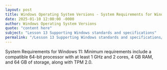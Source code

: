 ```yaml
---
layout: post
title: Windows Operating System Versions - System Requirements for Windows 11
date: 2025-01-10 12:00:00 -0000
author: Windows Operating System Versions
quote: "content here"
subject: "Lesson 13 Supporting Windows standards and specifications"
permalink: "/Lesson 13 Supporting Windows standards and specifications/Windows Operating System Versions/Windows Operating System Versions - System Requirements for Windows 11"
---
```


System Requirements for Windows 11: Minimum requirements include a compatible 64-bit processor with at least 1 GHz and 2 cores, 4 GB RAM, and 64 GB of storage, along with TPM 2.0.
